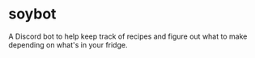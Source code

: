 # soybot
A Discord bot to help keep track of recipes and figure out what to make depending on what's in your fridge.
